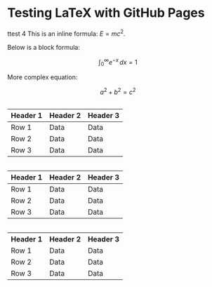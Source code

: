 # Testing LaTeX with GitHub Pages
ttest 4
This is an inline formula: $E = mc^2$.

Below is a block formula:

$$
\int_0^\infty e^{-x} \, dx = 1
$$

More complex equation:

$$
a^2 + b^2 = c^2
$$


<!-- Use HTML to center the table -->
<div style="display: flex; justify-content: center;">

<!-- Your Markdown table -->
| Header 1 | Header 2 | Header 3 |
|----------|----------|----------|
| Row 1    | Data     | Data     |
| Row 2    | Data     | Data     |
| Row 3    | Data     | Data     |

</div>

| Header 1 | Header 2 | Header 3 |
|----------|----------|----------|
| Row 1    | Data     | Data     |
| Row 2    | Data     | Data     |
| Row 3    | Data     | Data     |

<!-- Use HTML to center the table -->
<div style="display: flex; justify-content: center;">

<!-- Full HTML table -->
<table>
  <tr>
    <th>Header 1</th>
    <th>Header 2</th>
    <th>Header 3</th>
  </tr>
  <tr>
    <td>Row 1</td>
    <td>Data</td>
    <td>Data</td>
  </tr>
  <tr>
    <td>Row 2</td>
    <td>Data</td>
    <td>Data</td>
  </tr>
  <tr>
    <td>Row 3</td>
    <td>Data</td>
    <td>Data</td>
  </tr>
</table>

</div>


<!-- Add this script to load MathJax -->
<script type="text/javascript" id="MathJax-script" async
  src="https://cdn.jsdelivr.net/npm/mathjax@3/es5/tex-mml-chtml.js">
</script>
